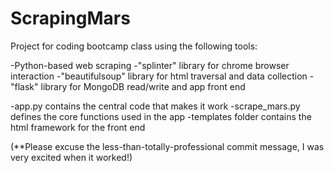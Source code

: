# ScrapingMars
Project for coding bootcamp class using the following tools:

  -Python-based web scraping
  -"splinter" library for chrome browser interaction
  -"beautifulsoup" library for html traversal and data collection
  -"flask" library for MongoDB read/write and app front end

  -app.py contains the central code that makes it work
  -scrape_mars.py defines the core functions used in the app
  -templates folder contains the html framework for the front end



(**Please excuse the less-than-totally-professional commit message, I was very excited when it worked!)
